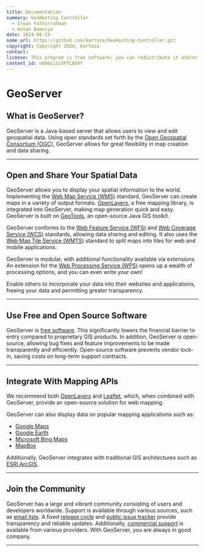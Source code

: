 ```yaml
---
title: Documentation
summary: GeoHosting Controller
  - Irwan Fathurrahman
  - Ketan Bamniya
date: 2024-06-19
some_url: https://github.com/kartoza/GeoHosting-Controller.git
copyright: Copyright 2024, Kartoza
contact:
license: This program is free software; you can redistribute it and/or modify it under the terms of the GNU Affero General Public License as published by the Free Software Foundation; either version 3 of the License, or (at your option) any later version.
context_id: nDU6LLGiXPTLADXY
---
```


# GeoServer

## What is GeoServer?

GeoServer is a Java-based server that allows users to view and edit geospatial data. Using open standards set forth by the [Open Geospatial Consortium (OGC)](http://www.opengeospatial.org/), GeoServer allows for great flexibility in map creation and data sharing.

---

## Open and Share Your Spatial Data

GeoServer allows you to display your spatial information to the world. Implementing the [Web Map Service (WMS)](http://www.opengeospatial.org/standards/wms) standard, GeoServer can create maps in a variety of output formats. [OpenLayers](http://openlayers.org/), a free mapping library, is integrated into GeoServer, making map generation quick and easy. GeoServer is built on [GeoTools](http://geotools.org), an open-source Java GIS toolkit.

GeoServer conforms to the [Web Feature Service (WFS)](http://www.opengeospatial.org/standards/wfs) and [Web Coverage Service (WCS)](http://www.opengeospatial.org/standards/wcs) standards, allowing data sharing and editing. It also uses the [Web Map Tile Service (WMTS)](http://www.opengeospatial.org/standards/wmts) standard to split maps into tiles for web and mobile applications.

GeoServer is modular, with additional functionality available via extensions. An extension for the [Web Processing Service (WPS)](http://www.opengeospatial.org/standards/wps) opens up a wealth of processing options, and you can even write your own!

Enable others to incorporate your data into their websites and applications, freeing your data and permitting greater transparency.

---

## Use Free and Open Source Software

GeoServer is [free software](/license). This significantly lowers the financial barrier to entry compared to proprietary GIS products. In addition, GeoServer is open-source, allowing bug fixes and feature improvements to be made transparently and efficiently. Open-source software prevents vendor lock-in, saving costs on long-term support contracts.

---

## Integrate With Mapping APIs

We recommend both [OpenLayers](https://openlayers.org) and [Leaflet](https://leafletjs.com), which, when combined with GeoServer, provide an open-source solution for web mapping.

GeoServer can also display data on popular mapping applications such as:
- [Google Maps](http://maps.google.com/)
- [Google Earth](http://earth.google.com/)
- [Microsoft Bing Maps](https://www.bing.com/maps)
- [MapBox](http://mapbox.com)

Additionally, GeoServer integrates with traditional GIS architectures such as [ESRI ArcGIS](http://www.esri.com/arcgis).

---

## Join the Community

GeoServer has a large and vibrant community consisting of users and developers worldwide. Support is available through various sources, such as [email lists](/comm#email). A fixed [release cycle](/roadmap) and [public issue tracker](/issues) provide transparency and reliable updates. Additionally, [commercial support](/support) is available from various providers. With GeoServer, you are always in good company.

---
